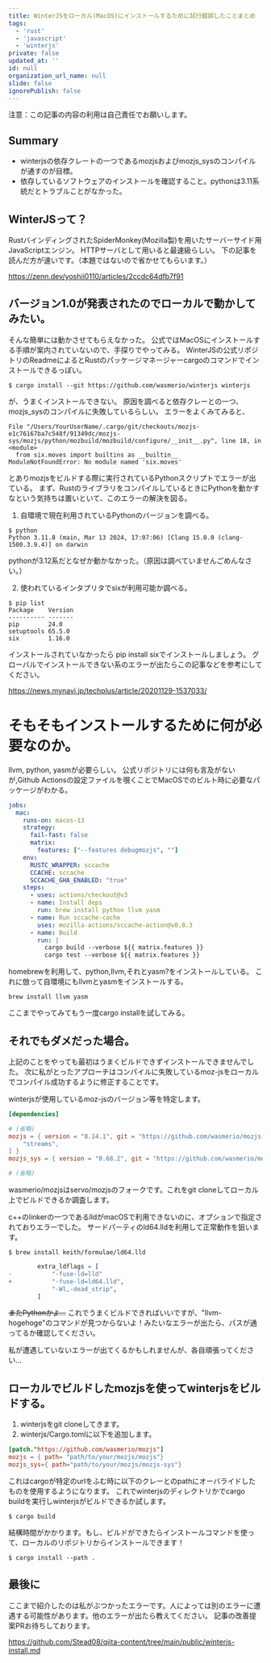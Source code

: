 ```yaml
---
title: WinterJSをローカル(MacOS)にインストールするために試行錯誤したことまとめ
tags:
  - 'rust'
  - 'javascript'
  - 'winterjs'
private: false
updated_at: ''
id: null
organization_url_name: null
slide: false
ignorePublish: false
---
```


注意：この記事の内容の利用は自己責任でお願いします。
## Summary
- winterjsの依存クレートの一つであるmozjsおよびmozjs_sysのコンパイルが通すのが目標。
- 依存しているソフトウェアのインストールを確認すること。pythonは3.11系統だとトラブルことがなかった。

## WinterJSって？
RustバインディングされたSpiderMonkey(Mozilla製)を用いたサーバーサイド用JavaScriptエンジン。
HTTPサーバとして用いると最速級らしい。
下の記事を読んだ方が速いです。（本題ではないので省かせてもらいます。）

https://zenn.dev/yoshii0110/articles/2ccdc64dfb7f91

## バージョン1.0が発表されたのでローカルで動かしてみたい。
そんな簡単には動かさせてもらえなかった。
公式ではMacOSにインストールする手順が案内されていないので、手探りでやってみる。
WinterJSの公式リポジトリのReadmeによるとRustのパッケージマネージャーcargoのコマンドでインストールできるっぽい。

```shell
$ cargo install --git https://github.com/wasmerio/winterjs winterjs
```

が、うまくインストールできない。
原因を調べると依存クレーとの一つ、mozjs_sysのコンパイルに失敗しているらしい。
エラーをよくみてみると、
```shell
File "/Users/YourUserName/.cargo/git/checkouts/mozjs-e1c76167ba7c548f/91349dc/mozjs-sys/mozjs/python/mozbuild/mozbuild/configure/__init__.py", line 18, in <module>
  from six.moves import builtins as __builtin__
ModuleNotFoundError: No module named 'six.moves'
```
とありmozjsをビルドする際に実行されているPythonスクリプトでエラーが出ている。
まず、RustのライブラリをコンパイルしているときにPythonを動かすなという気持ちは置いといて、このエラーの解決を図る。
1. 自環境で現在利用されているPythonのバージョンを調べる。
```shell
$ python
Python 3.11.8 (main, Mar 13 2024, 17:07:06) [Clang 15.0.0 (clang-1500.3.9.4)] on darwin
```
pythonが3.12系だとなぜか動かなかった。（原因は調べていませんごめんなさい。）

2. 使われているインタプリタでsixが利用可能か調べる。

```shell
$ pip list
Package    Version
---------- -------
pip        24.0
setuptools 65.5.0
six        1.16.0
```
インストールされていなかったら pip install sixでインストールしましょう。
グローバルでインストールできない系のエラーが出たらこの記事などを参考にしてください。

https://news.mynavi.jp/techplus/article/20201129-1537033/

# そもそもインストールするために何が必要なのか。
llvm, python, yasmが必要らしい。
公式リポジトリには何も言及がないが,Github Actionsの設定ファイルを覗くことでMacOSでのビルト時に必要なパッケージがわかる。

```yaml:winterjs/.github/workflows/rust.yml
jobs:
  mac:
    runs-on: macos-13
    strategy:
      fail-fast: false
      matrix:
        features: ["--features debugmozjs", ""]
    env:
      RUSTC_WRAPPER: sccache
      CCACHE: sccache
      SCCACHE_GHA_ENABLED: "true"
    steps:
      - uses: actions/checkout@v3
      - name: Install deps
        run: brew install python llvm yasm
      - name: Run sccache-cache
        uses: mozilla-actions/sccache-action@v0.0.3
      - name: Build
        run: |
          cargo build --verbose ${{ matrix.features }}
          cargo test --verbose ${{ matrix.features }}
```

homebrewを利用して、python,llvm,それとyasm?をインストールしている。
これに倣って自環境にもllvmとyasmをインストールする。
```shell
brew install llvm yasm
```

ここまでやってみてもう一度cargo installを試してみる。

## それでもダメだった場合。
上記のことをやっても最初はうまくビルドできずインストールできませんでした。
次に私がとったアプローチはコンパイルに失敗しているmoz-jsをローカルでコンパイル成功するように修正することです。

winterjsが使用しているmoz-jsのバージョン等を特定します。
```toml:winterjs/Cargo.toml
[dependencies]

# (省略)
mozjs = { version = "0.14.1", git = "https://github.com/wasmerio/mozjs.git", branch = "wasi-gecko", features = [
    "streams",
] }
mozjs_sys = { version = "0.68.2", git = "https://github.com/wasmerio/mozjs.git", branch = "wasi-gecko" }

# (省略)
```
wasmerio/mozjsはservo/mozjsのフォークです。これをgit cloneしてローカル上でビルドできるか調査します。

c++のlinkerの一つであるlldがmacOSで利用できないのに、オプションで指定されておりエラーでした。
サードパーティのld64.lldを利用して正常動作を狙います。
```shell
$ brew install keith/formulae/ld64.lld
```

```diff_shell:mozjs/mozjs-sys/mozjs/build/build-clang/build-clang.py
        extra_ldflags = [
-           "-fuse-ld=lld"
+           "-fuse-ld=ld64.lld",
            "-Wl,-dead_strip",
        ]
```
~~またPythonかよ…~~
これでうまくビルドできればいいですが、"llvm-hogehoge"のコマンドが見つからないよ！みたいなエラーが出たら、パスが通ってるか確認してください。

私が遭遇していないエラーが出てくるかもしれませんが、各自頑張ってください…

## ローカルでビルドしたmozjsを使ってwinterjsをビルドする。
1. winterjsをgit cloneしてきます。
2. winterjs/Cargo.tomlに以下を追加します。
```toml:winterjs/Cargo.toml
[patch."https://github.com/wasmerio/mozjs"]
mozjs = { path= "path/to/your/mozjs/mozjs"}
mozjs_sys={ path="path/to/your/mozjs/mozjs-sys"}
```
これはcargoが特定のurlをふむ時に以下のクレーとのpathにオーバライドしたものを使用するようになります。
これでwinterjsのディレクトリかでcargo buildを実行しwinterjsがビルドできるか試します。

```shell:winterjs
$ cargo build
```

結構時間がかかります。もし、ビルドができたらインストールコマンドを使って、ローカルのリポジトリからインストールできます！
```shell:winterjs
$ cargo install --path .
```

## 最後に
ここまで紹介したのは私がぶつかったエラーです。人によっては別のエラーに遭遇する可能性があります。他のエラーが出たら教えてください。
記事の改善提案PRお待ちしております。

https://github.com/Stead08/qiita-content/tree/main/public/winterjs-install.md